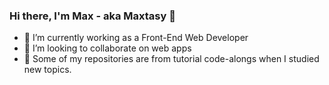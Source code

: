 ### Hi there, I'm Max - aka Maxtasy 👋

- 🔭 I’m currently working as a Front-End Web Developer
- 👯 I’m looking to collaborate on web apps
- 💬 Some of my repositories are from tutorial code-alongs when I studied new topics. 

<!--
**Maxtasy/maxtasy** is a ✨ _special_ ✨ repository because its `README.md` (this file) appears on your GitHub profile.

Here are some ideas to get you started:

- 🔭 I’m currently working on ...
- 🌱 I’m currently learning ...
- 👯 I’m looking to collaborate on ...
- 🤔 I’m looking for help with ...
- 💬 Ask me about ...
- 📫 How to reach me: ...
- 😄 Pronouns: ...
- ⚡ Fun fact: ...
-->
